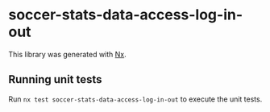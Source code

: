 # soccer-stats-data-access-log-in-out

This library was generated with [Nx](https://nx.dev).

## Running unit tests

Run `nx test soccer-stats-data-access-log-in-out` to execute the unit tests.
